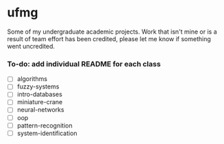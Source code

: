 # ufmg
Some of my undergraduate academic projects. Work that isn't mine or is a result of team effort has been credited, please let me know if something went uncredited.
### To-do: add individual README for each class
- [ ] algorithms
- [ ] fuzzy-systems
- [ ] intro-databases
- [ ] miniature-crane
- [ ] neural-networks
- [ ] oop
- [ ] pattern-recognition
- [ ] system-identification
